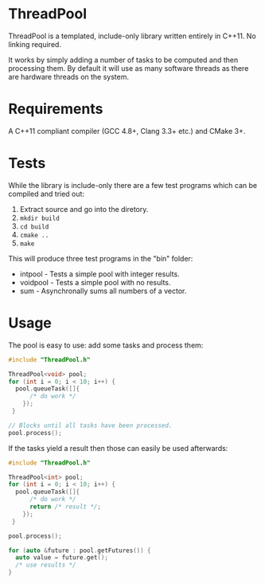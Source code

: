 ThreadPool
==========

ThreadPool is a templated, include-only library written entirely in C++11. No linking required.

It works by simply adding a number of tasks to be computed and then processing them. By default it will use as many software threads as there are hardware threads on the system.

Requirements
============

A C++11 compliant compiler (GCC 4.8+, Clang 3.3+ etc.) and CMake 3+.

Tests
=====

While the library is include-only there are a few test programs which can be compiled and tried out:

1. Extract source and go into the diretory.
2. `mkdir build`
3. `cd build`
4. `cmake ..`
5. `make`

This will produce three test programs in the "bin" folder:
* intpool - Tests a simple pool with integer results.
* voidpool - Tests a simple pool with no results.
* sum - Asynchronally sums all numbers of a vector.

Usage
=====
The pool is easy to use: add some tasks and process them:

```cpp
#include "ThreadPool.h"

ThreadPool<void> pool;
for (int i = 0; i < 10; i++) {
  pool.queueTask([]{
      /* do work */
    });
 }

// Blocks until all tasks have been processed.
pool.process();
```

If the tasks yield a result then those can easily be used afterwards:
```cpp
#include "ThreadPool.h"

ThreadPool<int> pool;
for (int i = 0; i < 10; i++) {
  pool.queueTask([]{
      /* do work */
      return /* result */;
    });
 }

pool.process();

for (auto &future : pool.getFutures()) {
  auto value = future.get();
  /* use results */
}
```
